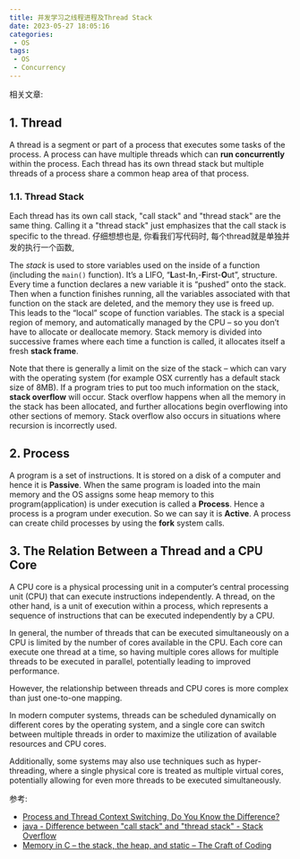```yaml
---
title: 并发学习之线程进程及Thread Stack
date: 2023-05-27 18:05:16
categories:
 - OS
tags:
 - OS
 - Concurrency
---
```


相关文章: 

## 1. Thread

A thread is a segment or part of a process that executes some tasks of the process. A process can have multiple threads which can **run concurrently** within the process. Each thread has its own thread stack but multiple threads of a process share a common heap area of that process.

### 1.1. Thread Stack

Each thread has its own call stack, "call stack" and "thread stack" are the same thing. Calling it a "thread stack" just emphasizes that the call stack is specific to the thread. 仔细想想也是, 你看我们写代码时, 每个thread就是单独并发的执行一个函数, 

The *stack* is used to store variables used on the inside of a function (including the `main()` function). It’s a LIFO, “**L**ast-**I**n,-**F**irst-**O**ut”, structure. Every time a function declares a new variable it is “pushed” onto the stack. Then when a function finishes running, all the variables associated with that function on the stack are deleted, and the memory they use is freed up. This leads to the “local” scope of function variables. The stack is a special region of memory, and automatically managed by the CPU – so you don’t have to allocate or deallocate memory. Stack memory is divided into successive frames where each time a function is called, it allocates itself a fresh **stack frame**. 

Note that there is generally a limit on the size of the stack – which can vary with the operating system (for example OSX currently has a default stack size of 8MB). If a program tries to put too much information on the stack, **stack overflow** will occur. Stack overflow happens when all the memory in the stack has been allocated, and further allocations begin overflowing into other sections of memory. Stack overflow also occurs in situations where recursion is incorrectly used.

## 2. Process

A program is a set of instructions. It is stored on a disk of a computer and hence it is **Passive**. When the same program is loaded into the main memory and the OS assigns some heap memory to this program(application) is under execution is called a **Process**. Hence a process is a program under execution. So we can say it is **Active**. A process can create child processes by using the **fork** system calls. 

## 3. The Relation Between a Thread and a CPU Core

A CPU core is a physical processing unit in a computer’s central processing unit (CPU) that can execute instructions independently. A thread, on the other hand, is a unit of execution within a process, which represents a sequence of instructions that can be executed independently by a CPU.

In general, the number of threads that can be executed simultaneously on a CPU is limited by the number of cores available in the CPU. Each core can execute one thread at a time, so having multiple cores allows for multiple threads to be executed in parallel, potentially leading to improved performance.

However, the relationship between threads and CPU cores is more complex than just one-to-one mapping.

In modern computer systems, threads can be scheduled dynamically on different cores by the operating system, and a single core can switch between multiple threads in order to maximize the utilization of available resources and CPU cores.

Additionally, some systems may also use techniques such as hyper-threading, where a single physical core is treated as multiple virtual cores, potentially allowing for even more threads to be executed simultaneously.

参考:

- [Process and Thread Context Switching, Do You Know the Difference? ](https://medium.com/javarevisited/process-and-thread-context-switching-do-you-know-the-difference-updated-8fd93877dff6)
- [java - Difference between "call stack" and "thread stack" - Stack Overflow](https://stackoverflow.com/questions/31145052/difference-between-call-stack-and-thread-stack)
- [Memory in C – the stack, the heap, and static – The Craft of Coding](https://craftofcoding.wordpress.com/2015/12/07/memory-in-c-the-stack-the-heap-and-static/)

